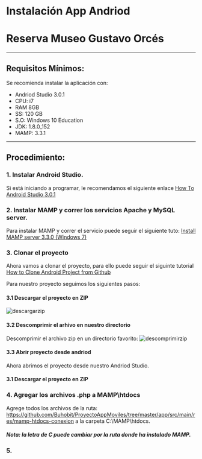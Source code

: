 #   Instalación App Andriod
#   Reserva Museo Gustavo Orcés
---
## Requisitos Mínimos:
Se recomienda instalar la aplicación con: 
- Andriod Studio 3.0.1
- CPU: i7
- RAM 8GB
- SS: 120 GB
- S.O: Windows 10 Education
- JDK: 1.8.0_152
- MAMP: 3.3.1

---
## Procedimiento:

### 1. Instalar Android Studio.
Si está iniciando a programar, le recomendamos el siguiente enlace
[How To Android Studio 3.0.1](https://www.youtube.com/watch?v=ho-6QaVf6CU)

### 2. Instalar MAMP y correr los servicios Apache y MySQL server.
Para instalar MAMP y correr el servicio puede seguir el siguiente tuto:
[Install MAMP server 3.3.0 (Windows 7)](https://www.youtube.com/watch?v=1SO0-F4wqyY)

### 3. Clonar el proyecto 
Ahora vamos a clonar el proyecto, para ello puede seguir el siguinte tutorial
[How to Clone Android Project from Github](https://www.youtube.com/watch?v=Qeub1fKRAkw)

Para nuestro proyecto seguimos los siguientes pasos:
#### 3.1 Descargar el proyecto en ZIP
![descargarzip](https://user-images.githubusercontent.com/25153762/36450885-49596e14-165d-11e8-9bc4-5c1d71f90845.png)
#### 3.2 Descomprimir el arhivo en nuestro directorio
Descomprimir el archivo zip en un directorio favorito:
![descomprimirzip](https://user-images.githubusercontent.com/25153762/36452308-fb97162c-1661-11e8-95ac-0f101c0bd107.png)

#### 3.3 Abrir proyecto desde andriod
Ahora abrimos el proyecto desde nuestro Andriod Studio.

#### 3.1 Descargar el proyecto en ZIP
### 4. Agregar los archivos .php a MAMP\htdocs
Agrege todos los archivos de la ruta:
https://github.com/Buhobit/ProyectoAppMoviles/tree/master/app/src/main/res/mamp-htdocs-conexion
a la carpeta C:\MAMP\htdocs.
##### Nota: la letra de C puede cambiar por la ruta donde ha instalado MAMP.

### 5. 
